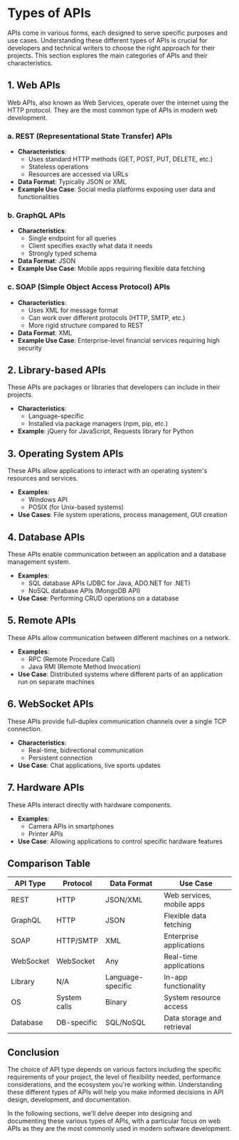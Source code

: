 # Types of APIs

APIs come in various forms, each designed to serve specific purposes and use cases. Understanding these different types of APIs is crucial for developers and technical writers to choose the right approach for their projects. This section explores the main categories of APIs and their characteristics.

## 1. Web APIs

Web APIs, also known as Web Services, operate over the internet using the HTTP protocol. They are the most common type of APIs in modern web development.

### a. REST (Representational State Transfer) APIs

- **Characteristics**:
  - Uses standard HTTP methods (GET, POST, PUT, DELETE, etc.)
  - Stateless operations
  - Resources are accessed via URLs
- **Data Format**: Typically JSON or XML
- **Example Use Case**: Social media platforms exposing user data and functionalities

### b. GraphQL APIs

- **Characteristics**:
  - Single endpoint for all queries
  - Client specifies exactly what data it needs
  - Strongly typed schema
- **Data Format**: JSON
- **Example Use Case**: Mobile apps requiring flexible data fetching

### c. SOAP (Simple Object Access Protocol) APIs

- **Characteristics**:
  - Uses XML for message format
  - Can work over different protocols (HTTP, SMTP, etc.)
  - More rigid structure compared to REST
- **Data Format**: XML
- **Example Use Case**: Enterprise-level financial services requiring high security

## 2. Library-based APIs

These APIs are packages or libraries that developers can include in their projects.

- **Characteristics**:
  - Language-specific
  - Installed via package managers (npm, pip, etc.)
- **Example**: jQuery for JavaScript, Requests library for Python

## 3. Operating System APIs

These APIs allow applications to interact with an operating system's resources and services.

- **Examples**:
  - Windows API
  - POSIX (for Unix-based systems)
- **Use Cases**: File system operations, process management, GUI creation

## 4. Database APIs

These APIs enable communication between an application and a database management system.

- **Examples**:
  - SQL database APIs (JDBC for Java, ADO.NET for .NET)
  - NoSQL database APIs (MongoDB API)
- **Use Case**: Performing CRUD operations on a database

## 5. Remote APIs

These APIs allow communication between different machines on a network.

- **Examples**:
  - RPC (Remote Procedure Call)
  - Java RMI (Remote Method Invocation)
- **Use Case**: Distributed systems where different parts of an application run on separate machines

## 6. WebSocket APIs

These APIs provide full-duplex communication channels over a single TCP connection.

- **Characteristics**:
  - Real-time, bidirectional communication
  - Persistent connection
- **Use Case**: Chat applications, live sports updates

## 7. Hardware APIs

These APIs interact directly with hardware components.

- **Examples**:
  - Camera APIs in smartphones
  - Printer APIs
- **Use Case**: Allowing applications to control specific hardware features

## Comparison Table

| API Type    | Protocol   | Data Format     | Use Case                      |
|-------------|------------|-----------------|-------------------------------|
| REST        | HTTP       | JSON/XML        | Web services, mobile apps     |
| GraphQL     | HTTP       | JSON            | Flexible data fetching        |
| SOAP        | HTTP/SMTP  | XML             | Enterprise applications       |
| WebSocket   | WebSocket  | Any             | Real-time applications        |
| Library     | N/A        | Language-specific | In-app functionality        |
| OS          | System calls | Binary        | System resource access        |
| Database    | DB-specific | SQL/NoSQL      | Data storage and retrieval    |

## Conclusion

The choice of API type depends on various factors including the specific requirements of your project, the level of flexibility needed, performance considerations, and the ecosystem you're working within. Understanding these different types of APIs will help you make informed decisions in API design, development, and documentation.

In the following sections, we'll delve deeper into designing and documenting these various types of APIs, with a particular focus on web APIs as they are the most commonly used in modern software development.
